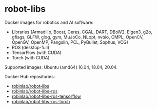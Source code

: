 # robot-libs

Docker images for robotics and AI software:
* Libraries (Armadillo, Boost, Ceres, CGAL, DART, DBoW2, Eigen3, g2o, gflags, GLFW, glog, gym, MuJoCo, NLopt, nvbio, OMPL, OpenCV, OpenGV, OpenMP, Pangolin, PCL, PyBullet, Sophus, VCG)
* ROS (desktop-full)
* TensorFlow (with CUDA)
* Torch (with CUDA)

Supported images: Ubuntu (amd64) 16.04, 18.04, 20.04.

Docker Hub repositories:
* [robinlab/robot-libs](https://hub.docker.com/r/robinlab/robot-libs/tags)
* [robinlab/robot-libs-ros](https://hub.docker.com/r/robinlab/robot-libs-ros/tags)
* [robinlab/robot-libs-ros-tensorflow](https://hub.docker.com/r/robinlab/robot-libs-ros-tensorflow/tags)
* [robinlab/robot-libs-ros-torch](https://hub.docker.com/r/robinlab/robot-libs-ros-torch/tags)
